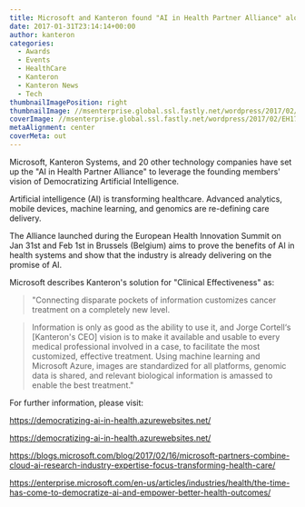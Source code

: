 ```yaml
---
title: Microsoft and Kanteron found "AI in Health Partner Alliance" along with 20 other tech companies
date: 2017-01-31T23:14:14+00:00
author: kanteron
categories:
  - Awards
  - Events
  - HealthCare
  - Kanteron
  - Kanteron News
  - Tech
thumbnailImagePosition: right
thumbnailImage: //msenterprise.global.ssl.fastly.net/wordpress/2017/02/EH17_0002_2.jpg
coverImage: //msenterprise.global.ssl.fastly.net/wordpress/2017/02/EH17_0002_2.jpg
metaAlignment: center
coverMeta: out
---
```


Microsoft, Kanteron Systems, and 20 other technology companies have set up the "AI in Health Partner Alliance" to leverage the founding members' vision of Democratizing Artificial Intelligence.

<!--more-->

Artificial intelligence (AI) is transforming healthcare. Advanced analytics, mobile devices, machine learning, and genomics are re-defining care delivery.

The Alliance launched during the European Health Innovation Summit on Jan 31st and Feb 1st in Brussels (Belgium) aims to prove the benefits of AI in health systems and show that the industry is already delivering on the promise of AI.

Microsoft describes Kanteron's solution for "Clinical Effectiveness" as:

> "Connecting disparate pockets of information customizes cancer treatment on a completely new level.
  
> Information is only as good as the ability to use it, and Jorge Cortell‘s [Kanteron's CEO] vision is to make it available and usable to every medical professional involved in a case, to facilitate the most customized, effective treatment. Using machine learning and Microsoft Azure, images are standardized for all platforms, genomic data is shared, and relevant biological information is amassed to enable the best treatment."

For further information, please visit:

https://democratizing-ai-in-health.azurewebsites.net/
  
https://democratizing-ai-in-health.azurewebsites.net/

<https://blogs.microsoft.com/blog/2017/02/16/microsoft-partners-combine-cloud-ai-research-industry-expertise-focus-transforming-health-care/>

<https://enterprise.microsoft.com/en-us/articles/industries/health/the-time-has-come-to-democratize-ai-and-empower-better-health-outcomes/>